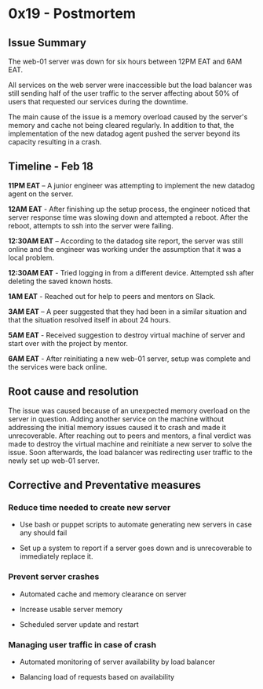 # 0x19 - Postmortem

## Issue Summary

The web-01 server was down for six hours between 12PM EAT and 6AM EAT.

All services on the web server were inaccessible but the load balancer was still sending half of the user traffic to the server affecting about 50% of users that requested our services during the downtime.

The main cause of the issue is a memory overload caused by the server's memory and cache not being cleared regularly. In addition to that, the implementation of the new datadog agent pushed the server beyond its capacity resulting in a crash.

## Timeline - Feb 18

**11PM EAT** – A junior engineer was attempting to implement the new datadog agent on the server.

**12AM EAT** - After finishing up the setup process, the engineer noticed that server response time was slowing down and attempted a reboot. After the reboot, attempts to ssh into the server were failing.

**12:30AM EAT** – According to the datadog site report, the server was still online and the engineer was working under the assumption that it was a local problem. 

**12:30AM EAT** - Tried logging in from a different device. Attempted ssh after deleting the saved known hosts.

**1AM EAT** - Reached out for help to peers and mentors on Slack.

**3AM EAT** – A peer suggested that they had been in a similar situation and that the situation resolved itself in about 24 hours.

**5AM EAT** - Received suggestion to destroy virtual machine of server and start over with the project by mentor.

**6AM EAT** - After reinitiating a new web-01 server, setup was complete and the services were back online.

## Root cause and resolution

The issue was caused because of an unexpected memory overload on the server in question. Adding another service on the machine without addressing the initial memory issues caused it to crash and made it unrecoverable. After reaching out to peers and mentors, a final verdict was made to destroy the virtual machine and reinitiate a new server to solve the issue. Soon afterwards, the load balancer was redirecting user traffic to the newly set up web-01 server.

## Corrective and Preventative measures

### Reduce time needed to create new server

 * Use bash or puppet scripts to automate generating new servers in case any should fail

 * Set up a system to report if a server goes down and is unrecoverable to immediately replace it.

### Prevent server crashes

 * Automated cache and memory clearance on server

 * Increase usable server memory

 * Scheduled server update and restart

### Managing user traffic in case of crash

 * Automated monitoring of server availability by load balancer

 * Balancing load of requests based on availability
